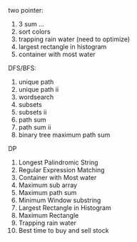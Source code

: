 two pointer:
1. 3 sum ...
2. sort colors
3. trapping rain water (need to optimize)
4. largest rectangle in histogram
5. container with most water


DFS/BFS:
1. unique path
2. unique path ii
3. wordsearch
4. subsets
5. subsets ii
6. path sum
7. path sum ii
8. binary tree maximum path sum


DP
1. Longest Palindromic String
2. Regular Expression Matching
3. Container with Most water
4. Maximum sub array
5. Maximum path sum
6. Minimum Window substring
7. Largest Rectangle in Histogram
8. Maximum Rectangle
9. Trapping rain water
10. Best time to buy and sell stock
